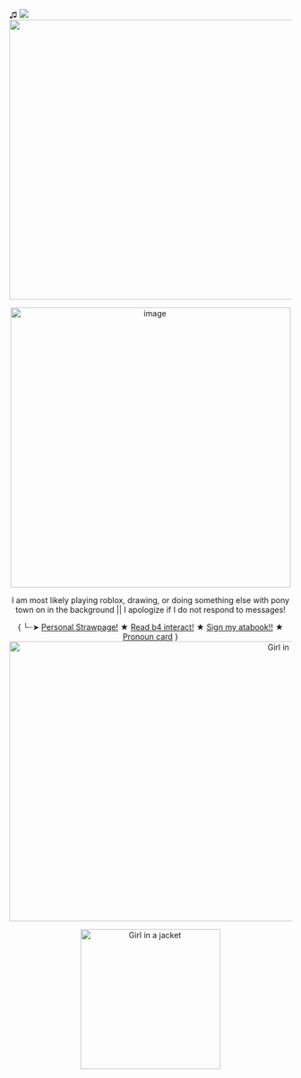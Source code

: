 ♫ ![](https://komarev.com/ghpvc/?username=0celot0&color=c4c4c4&style=plastic)
<img src="https://gifcity.carrd.co/assets/images/gallery49/fb765e90.gif?v=e3c0bc0f" width="1000" height="500">


<p align="center">
<img src="https://i.pinimg.com/736x/a4/d0/38/a4d038ea45554c483f7da96a3369b28f.jpg"width="500" height="500" alt="image" src="https://github.com/user-attachments/assets/ef121ad5-81bd-46c4-84b4-5cb1d39eabec" />

<p align="center">
 I am most likely playing roblox, drawing, or doing something else with pony town on in the background || I apologize if I do not respond to messages!
  


<p align="center">
  
  
</p>

<p align="center">
  {
      ╰┈➤ 
      <a href="https://0celot00.straw.page">Personal Strawpage!</a>
      ★
      <a href="https://ponytownprof.straw.page">Read b4 interact!</a>
      ★
      <a href= "https://0celot00.atabook.org">Sign my atabook!!</a>
      ★
      <a href= "https://en.pronouns.page/@0celot_o">Pronoun card</a>
  }

<img src="https://gifcity.carrd.co/assets/images/gallery48/8fc03081.gif?v=e3c0bc0f" alt="Girl in a jacket" width="1000" height="500">

<p align="center">
 <img src="https://i.pinimg.com/originals/fa/b0/7a/fab07a4d54b51ad4b1206107f5157b1b.gif" alt="Girl in a jacket" width="250" height="250">
 








